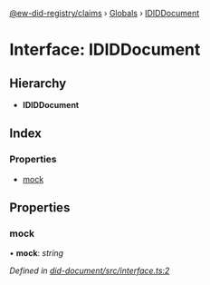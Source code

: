 [@ew-did-registry/claims](../README.md) › [Globals](../globals.md) › [IDIDDocument](ididdocument.md)

# Interface: IDIDDocument

## Hierarchy

* **IDIDDocument**

## Index

### Properties

* [mock](ididdocument.md#mock)

## Properties

###  mock

• **mock**: *string*

*Defined in [did-document/src/interface.ts:2](https://github.com/energywebfoundation/ew-did-registry/blob/7bc127f/packages/did-document/src/interface.ts#L2)*

